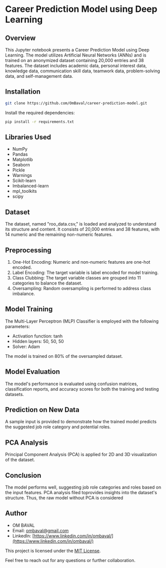 # Career Prediction Model using Deep Learning

## Overview

This Jupyter notebook presents a Career Prediction Model using Deep Learning. The model utilizes Artificial Neural Networks (ANNs) and is trained on an anonymized dataset containing 20,000 entries and 38 features. The dataset includes academic data, personal interest data, knowledge data, communication skill data, teamwork data, problem-solving data, and self-management data.

## Installation

```bash
git clone https://github.com/OmBaval/career-prediction-model.git
```
Install the required dependencies:
```bash
pip install -r requirements.txt
```

## Libraries Used

- NumPy
- Pandas
- Matplotlib
- Seaborn
- Pickle
- Warnings
- Scikit-learn
- Imbalanced-learn
- mpl_toolkits
- scipy

## Dataset

The dataset, named "roo_data.csv," is loaded and analyzed to understand its structure and content. It consists of 20,000 entries and 38 features, with 14 numeric and the remaining non-numeric features.

## Preprocessing

1. One-Hot Encoding: Numeric and non-numeric features are one-hot encoded.
2. Label Encoding: The target variable is label encoded for model training.
3. Class Clubbing: The target variable classes are grouped into 11 categories to balance the dataset.
4. Oversampling: Random oversampling is performed to address class imbalance.

## Model Training

The Multi-Layer Perceptron (MLP) Classifier is employed with the following parameters:
- Activation function: tanh
- Hidden layers: 50, 50, 50
- Solver: Adam

The model is trained on 80% of the oversampled dataset.

## Model Evaluation

The model's performance is evaluated using confusion matrices, classification reports, and accuracy scores for both the training and testing datasets.

## Prediction on New Data

A sample input is provided to demonstrate how the trained model predicts the suggested job role category and potential roles.

## PCA Analysis

Principal Component Analysis (PCA) is applied for 2D and 3D visualization of the dataset.

## Conclusion

The model performs well, suggesting job role categories and roles based on the input features. PCA analysis filed toprovides insights into the dataset's structure. Thus, the raw model without PCA is considered

## Author

- OM BAVAL
- Email: ombaval@gmail.com
- LinkedIn: [https://www.linkedin.com/in/ombaval/](https://www.linkedin.com/in/ombaval/)

This project is licensed under the [MIT License](LICENSE).

Feel free to reach out for any questions or further collaboration.
